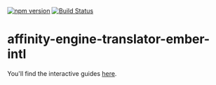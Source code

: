 [![npm version](https://badge.fury.io/js/affinity-engine-translator-ember-intl.svg)](https://badge.fury.io/js/affinity-engine-translator-ember-intl)
[![Build Status](https://travis-ci.org/affinity-engine/affinity-engine-translator-ember-intl.svg?branch=master)](https://travis-ci.org/affinity-engine/affinity-engine-translator-ember-intl)

# affinity-engine-translator-ember-intl

You'll find the interactive guides [here](http://www.affinityengine.org/#/plugins/translator-ember-intl).
